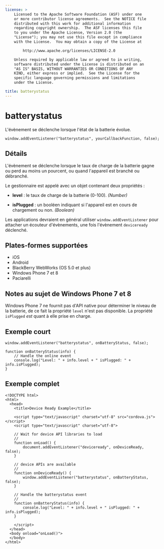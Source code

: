 ```yaml
---
license: >
    Licensed to the Apache Software Foundation (ASF) under one
    or more contributor license agreements.  See the NOTICE file
    distributed with this work for additional information
    regarding copyright ownership.  The ASF licenses this file
    to you under the Apache License, Version 2.0 (the
    "License"); you may not use this file except in compliance
    with the License.  You may obtain a copy of the License at

        http://www.apache.org/licenses/LICENSE-2.0

    Unless required by applicable law or agreed to in writing,
    software distributed under the License is distributed on an
    "AS IS" BASIS, WITHOUT WARRANTIES OR CONDITIONS OF ANY
    KIND, either express or implied.  See the License for the
    specific language governing permissions and limitations
    under the License.

title: batterystatus
---
```


# batterystatus

L'évènement se déclenche lorsque l'état de la batterie évolue.

    window.addEventListener("batterystatus", yourCallbackFunction, false);
    

## Détails

L'évènement se déclenche lorsque le taux de charge de la batterie gagne ou perd au moins un pourcent, ou quand l'appareil est branché ou débranché.

Le gestionnaire est appelé avec un objet contenant deux propriétés :

*   **level** : le taux de charge de la batterie (0-100). *(Number)*

*   **isPlugged** : un booléen indiquant si l'appareil est en cours de chargement ou non. *(Boolean)*

Les applications devraient en général utiliser `window.addEventListener` pour attacher un écouteur d'évènements, une fois l'évènement `deviceready` déclenché.

## Plates-formes supportées

*   iOS
*   Android
*   BlackBerry WebWorks (OS 5.0 et plus)
*   Windows Phone 7 et 8
*   Paciarelli

## Notes au sujet de Windows Phone 7 et 8

Windows Phone 7 ne fournit pas d'API native pour déterminer le niveau de la batterie, de ce fait la propriété `level` n'est pas disponible. La propriété `isPlugged` *est* quant à elle prise en charge.

## Exemple court

    window.addEventListener("batterystatus", onBatteryStatus, false);
    
    function onBatteryStatus(info) {
        // Handle the online event
        console.log("Level: " + info.level + " isPlugged: " + info.isPlugged);
    }
    

## Exemple complet

    <!DOCTYPE html>
    <html>
      <head>
        <title>Device Ready Example</title>
    
        <script type="text/javascript" charset="utf-8" src="cordova.js"></script>
        <script type="text/javascript" charset="utf-8">
    
        // Wait for device API libraries to load
        //
        function onLoad() {
            document.addEventListener("deviceready", onDeviceReady, false);
        }
    
        // device APIs are available
        //
        function onDeviceReady() {
            window.addEventListener("batterystatus", onBatteryStatus, false);
        }
    
        // Handle the batterystatus event
        //
        function onBatteryStatus(info) {
            console.log("Level: " + info.level + " isPlugged: " + info.isPlugged);
        }
    
        </script>
      </head>
      <body onload="onLoad()">
      </body>
    </html>